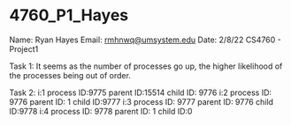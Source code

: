 # 4760_P1_Hayes
Name: Ryan Hayes
Email: rmhnwq@umsystem.edu
Date: 2/8/22
CS4760 - Project1

Task 1: It seems as the number of processes go up, the higher likelihood of the processes 
being out of order.

Task 2: 
i:1 process ID:9775 parent ID:15514 child ID: 9776
i:2 process ID: 9776 parent ID: 1 child ID:9777
i:3 process ID: 9777 parent ID: 9776 child ID:9778
i:4 process ID: 9778 parent ID: 1 child ID:0

